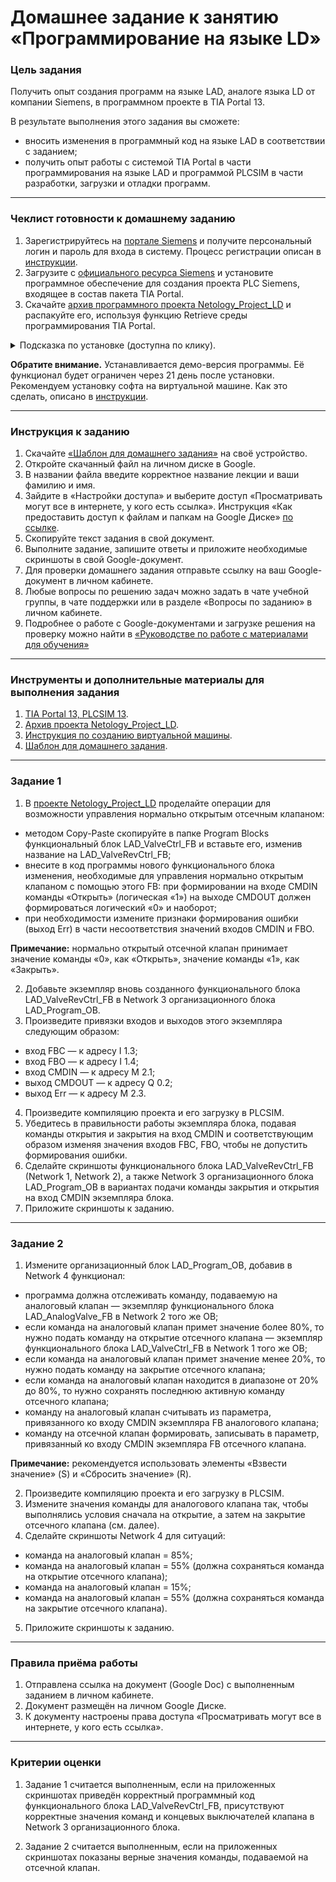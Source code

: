# Домашнее задание к занятию «Программирование на языке LD»

### Цель задания

Получить опыт создания программ на языке LAD, аналоге языка LD от компании Siemens, в программном проекте в TIA Portal 13.

В результате выполнения этого задания вы сможете:

- вносить изменения в программный код на языке LAD в соответствии с заданием;
- получить опыт работы с системой TIA Portal в части программирования на языке LAD и программой PLCSIM в части разработки, загрузки и отладки программ.

------

### Чеклист готовности к домашнему заданию

1. Зарегистрируйтесь на [портале Siemens](https://mall.industry.siemens.com/goos/WelcomePage.aspx?regionUrl=/ru&language=ru) и получите персональный логин и пароль для входа в систему. Процесс регистрации описан в [инструкции](https://u.netology.ru/backend/uploads/lms/content_assets/file/338/%D0%98%D0%BD%D1%81%D1%82%D1%80%D1%83%D0%BA%D1%86%D0%B8%D1%8F_%D0%BF%D0%BE_%D1%80%D0%B5%D0%B3%D0%B8%D1%81%D1%82%D1%80%D0%B0%D1%86%D0%B8%D0%B8_%D0%BD%D0%B0_%D0%BF%D0%BE%D1%80%D1%82%D0%B0%D0%BB%D0%B5_Siemens.pptx).
2. Загрузите с [официального ресурса Siemens](https://support.industry.siemens.com/cs/document/78793685/simatic-step-7-(tia-portal)-v13-trial-download?dti=0&lc=en-DE) и установите программное обеспечение для создания проекта PLC Siemens, входящее в состав пакета TIA Portal. 
3. Скачайте [архив программного проекта Netology_Project_LD](https://u.netology.ru/backend/uploads/lms/content_assets/file/4371/Netology_Project_LD.zap13) и распакуйте его, используя функцию Retrieve среды программирования TIA Portal.

<details>
  <summary> Подсказка по установке (доступна по клику). </summary>
  
  
1. Скачайте все файлы по [ссылке](https://support.industry.siemens.com/cs/document/109745155/simatic-step-7-including-plcsim-v13-sp2-trial-download?dti=0&lc=en-DE) в две отдельные папки:
  
  - STEP 7 Professional V13 SP2 (DVD 1, DVD 2, SHA-256 checksum).
 
  ![image](https://github.com/netology-code/phd-homeworks/blob/main/6.6/Step7_1.png)
 
  - SIMATIC STEP 7 PLCSIM V13 SP2 for STEP 7 Basic and STEP 7 Professional, включая SHA-256 checksum.
   
    ![image](https://github.com/netology-code/phd-homeworks/blob/main/6.6/Step7_2.png)

2. Запустите установочный файл SIMATIC_STEP_7_Professional_V13_SP2_Upd4.exe, пройдите стандартную процедуру установки.
3. Запустите установочный файл SIMATIC_S7_PLCSIM_V13_SP2.exe, пройдите стандартную процедуру установки.

   **Подсказка по распаковке архиватором WinRAR:**

Если скачанный дистрибутив TIA Portal содержит некоторые файлы с расширением 001, это вызовет проблему при распаковке данных.

Это происходит, потому что некоторые версии архиватора WinRAR, установленные на ПК, ассоциируют файлы с именем 001, как файлы с расширением .rar.

Для решения проблемы можно убрать ассоциацию:

1. Найдите архиватор WinRAR, имеющий окончание 001.
2. Откройте его двойным кликом, далее выбирайте Установка ⇒ Интеграция.
3. В окне слева будет перечень форматов, которые по умолчанию ассоциируются с WinRAR.
4. Уберите галочку с формата 001, нажмите ОК и перезагрузите ПК.

Скрин с действиями дан ниже:
 ![image](https://github.com/netology-code/scada-4-homeworks/blob/scada-7/WinRAR.png)

-----
  
</details>
  
**Обратите внимание.** Устанавливается демо-версия программы. Её функционал будет ограничен через 21 день после установки. Рекомендуем установку софта на виртуальной машине. Как это сделать, описано в [инструкции](https://u.netology.ru/backend/uploads/lms/content_assets/file/339/%D0%98%D0%BD%D1%81%D1%82%D1%80%D1%83%D0%BA%D1%86%D0%B8%D1%8F_%D0%BF%D0%BE_%D1%81%D0%BE%D0%B7%D0%B4%D0%B0%D0%BD%D0%B8%D1%8E_%D0%B2%D0%B8%D1%80%D1%82%D1%83%D0%B0%D0%BB%D1%8C%D0%BD%D0%BE%D0%B9_%D0%BC%D0%B0%D1%88%D0%B8%D0%BD%D1%8B_%D0%B8_%D0%BE%D1%82%D0%BA%D0%B0%D1%82%D1%83.pptx).


------

### Инструкция к заданию

1. Скачайте [«Шаблон для домашнего задания»](https://u.netology.ru/backend/uploads/lms/content_assets/file/4372/%D0%A8%D0%B0%D0%B1%D0%BB%D0%BE%D0%BD_%D0%B4%D0%BB%D1%8F_%D0%B4%D0%BE%D0%BC%D0%B0%D1%88%D0%BD%D0%B5%D0%B3%D0%BE_%D0%B7%D0%B0%D0%B4%D0%B0%D0%BD%D0%B8%D1%8F__%D0%9F%D1%80%D0%BE%D0%B3%D1%80%D0%B0%D0%BC%D0%BC%D0%B8%D1%80%D0%BE%D0%B2%D0%B0%D0%BD%D0%B8%D0%B5_%D0%BD%D0%B0_%D1%8F%D0%B7%D1%8B%D0%BA%D0%B5_LD__-_%D0%A4%D0%B0%D0%BC%D0%B8%D0%BB%D0%B8%D1%8F_%D0%98%D0%BC%D1%8F__%D0%A1%D0%94%D0%95%D0%9B%D0%90%D0%99%D0%A2%D0%95_%D0%9A%D0%9E%D0%9F%D0%98%D0%AE_.docx) на своё устройство.
2. Откройте скачанный файл на личном диске в Google.
3. В названии файла введите корректное название лекции и ваши фамилию и имя.
4. Зайдите в «Настройки доступа» и выберите доступ «Просматривать могут все в интернете, у кого есть ссылка». Инструкция «Как предоставить доступ к файлам и папкам на Google Диске» [по ссылке](https://support.google.com/docs/answer/2494822?hl=ru&co=GENIE.Platform%3DDesktop).
5. Скопируйте текст задания в свой документ.
6. Выполните задание, запишите ответы и приложите необходимые скриншоты в свой Google-документ.
7. Для проверки домашнего задания отправьте ссылку на ваш Google-документ в личном кабинете.
8. Любые вопросы по решению задач можно задать в чате учебной группы, в чате поддержки или в разделе «Вопросы по заданию» в личном кабинете.
9. Подробнее о работе с Google-документами и загрузке решения на проверку можно найти в [«Руководстве по работе с материалами для обучения»](https://l.netology.ru/instruktsiya-po-materialami-dlya-obucheniya)


------

### Инструменты и дополнительные материалы для выполнения задания

1. [TIA Portal 13, PLCSIM 13](https://support.industry.siemens.com/cs/document/109745155/simatic-step-7-including-plcsim-v13-sp2-trial-download?dti=0&lc=en-WW).
2. [Архив проекта Netology_Project_LD](https://u.netology.ru/backend/uploads/lms/content_assets/file/4371/Netology_Project_LD.zap13).
3. [Инструкция по созданию виртуальной машины](https://u.netology.ru/backend/uploads/lms/content_assets/file/339/%D0%98%D0%BD%D1%81%D1%82%D1%80%D1%83%D0%BA%D1%86%D0%B8%D1%8F_%D0%BF%D0%BE_%D1%81%D0%BE%D0%B7%D0%B4%D0%B0%D0%BD%D0%B8%D1%8E_%D0%B2%D0%B8%D1%80%D1%82%D1%83%D0%B0%D0%BB%D1%8C%D0%BD%D0%BE%D0%B9_%D0%BC%D0%B0%D1%88%D0%B8%D0%BD%D1%8B_%D0%B8_%D0%BE%D1%82%D0%BA%D0%B0%D1%82%D1%83.pptx).
4. [Шаблон для домашнего задания](https://u.netology.ru/backend/uploads/lms/content_assets/file/4372/%D0%A8%D0%B0%D0%B1%D0%BB%D0%BE%D0%BD_%D0%B4%D0%BB%D1%8F_%D0%B4%D0%BE%D0%BC%D0%B0%D1%88%D0%BD%D0%B5%D0%B3%D0%BE_%D0%B7%D0%B0%D0%B4%D0%B0%D0%BD%D0%B8%D1%8F__%D0%9F%D1%80%D0%BE%D0%B3%D1%80%D0%B0%D0%BC%D0%BC%D0%B8%D1%80%D0%BE%D0%B2%D0%B0%D0%BD%D0%B8%D0%B5_%D0%BD%D0%B0_%D1%8F%D0%B7%D1%8B%D0%BA%D0%B5_LD__-_%D0%A4%D0%B0%D0%BC%D0%B8%D0%BB%D0%B8%D1%8F_%D0%98%D0%BC%D1%8F__%D0%A1%D0%94%D0%95%D0%9B%D0%90%D0%99%D0%A2%D0%95_%D0%9A%D0%9E%D0%9F%D0%98%D0%AE_.docx).

------

### Задание 1

1. В [проекте Netology_Project_LD](https://u.netology.ru/backend/uploads/lms/content_assets/file/4371/Netology_Project_LD.zap13) проделайте операции для возможности управления нормально открытым отсечным клапаном:
  - методом Copy-Paste скопируйте в папке Program Blocks функциональный блок LAD_ValveCtrl_FB и вставьте его, изменив название на LAD_ValveRevCtrl_FB;
  - внесите в код программы нового функционального блока изменения, необходимые для управления нормально открытым клапаном с помощью этого FB: при формировании на входе CMDIN команды «Открыть» (логическая «1») на выходе CMDOUT должен формироваться логический «0» и наоборот;
  - при необходимости измените признаки формирования ошибки (выход Err) в части несоответствия значений входов CMDIN и FBO.

  **Примечание:** нормально открытый отсечной клапан принимает значение команды «0», как «Открыть», значение команды «1», как «Закрыть».

2. Добавьте экземпляр вновь созданного функционального блока LAD_ValveRevCtrl_FB в Network 3 организационного блока LAD_Program_OB.
3. Произведите привязки входов и выходов этого экземпляра следующим образом:
  - вход FBC — к адресу I 1.3;
  - вход FBO — к адресу I 1.4;
  - вход CMDIN — к адресу M 2.1;
  - выход CMDOUT — к адресу Q 0.2;
  - выход Err — к адресу M 2.3.

4. Произведите компиляцию проекта и его загрузку в PLCSIM.
5. Убедитесь в правильности работы экземпляра блока, подавая команды открытия и закрытия на вход CMDIN и соответствующим образом изменяя значения входов FBC, FBO, чтобы не допустить формирования ошибки.
6. Сделайте скриншоты функционального блока LAD_ValveRevCtrl_FB (Network 1, Network 2), а также Network 3 организационного блока LAD_Program_OB в вариантах подачи команды закрытия и открытия на вход CMDIN экземпляра блока.
7. Приложите скриншоты к заданию.

------

### Задание 2

1. Измените организационный блок LAD_Program_OB, добавив в Network 4 функционал:

  - программа должна отслеживать команду, подаваемую на аналоговый клапан — экземпляр функционального блока LAD_AnalogValve_FB в Network 2 того же OB;
  - если команда на аналоговый клапан примет значение более 80%, то нужно подать команду на открытие отсечного клапана — экземпляр функционального блока LAD_ValveCtrl_FB в Network 1 того же OB;
  - если команда на аналоговый клапан примет значение менее 20%, то нужно подать команду на закрытие отсечного клапана;
  - если команда на аналоговый клапан находится в диапазоне от 20% до 80%, то нужно сохранять последнюю активную команду отсечного клапана;
  - команду на аналоговый клапан считывать из параметра, привязанного ко входу CMDIN экземпляра FB аналогового клапана;
  - команду на отсечной клапан формировать, записывать в параметр, привязанный ко входу CMDIN экземпляра FB отсечного клапана.

  **Примечание:** рекомендуется использовать элементы «Взвести значение» (S) и «Сбросить значение» (R).

2. Произведите компиляцию проекта и его загрузку в PLCSIM.
3. Измените значения команды для аналогового клапана так, чтобы выполнялись условия сначала на открытие, а затем на закрытие отсечного клапана (см. далее).
4. Сделайте скриншоты Network 4 для ситуаций:
  - команда на аналоговый клапан = 85%;
  - команда на аналоговый клапан = 55% (должна сохраняться команда на открытие отсечного клапана);
  - команда на аналоговый клапан = 15%;
  - команда на аналоговый клапан = 55% (должна сохраняться команда на закрытие отсечного клапана).

5. Приложите скриншоты к заданию.

------

### Правила приёма работы

1. Отправлена ссылка на документ (Google Doc) с выполненным заданием в личном кабинете.
2. Документ размещён на личном Google Диске.
3. К документу настроены права доступа «Просматривать могут все в интернете, у кого есть ссылка».

------

### Критерии оценки

1. Задание 1 считается выполненным, если на приложенных скриншотах приведён корректный программный код функционального блока LAD_ValveRevCtrl_FB, присутствуют корректные значения команд и концевых выключателей клапана в Network 3 организационного блока.

2. Задание 2 считается выполненным, если на приложенных скриншотах показаны верные значения команды, подаваемой на отсечной клапан.
